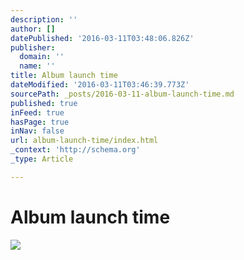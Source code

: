 ```yaml
---
description: ''
author: []
datePublished: '2016-03-11T03:48:06.826Z'
publisher:
  domain: ''
  name: ''
title: Album launch time
dateModified: '2016-03-11T03:46:39.773Z'
sourcePath: _posts/2016-03-11-album-launch-time.md
published: true
inFeed: true
hasPage: true
inNav: false
url: album-launch-time/index.html
_context: 'http://schema.org'
_type: Article

---
```

# Album launch time
![](https://the-grid-user-content.s3-us-west-2.amazonaws.com/c7094b97-402c-42be-ade3-625924878bf1.png)